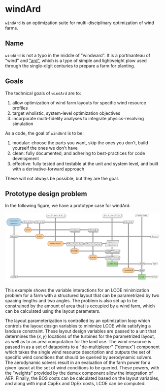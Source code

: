 
# windArd

`windArd` is an optimization suite for multi-disciplinary optimization of wind farms.

## Name

`windArd` is not a typo in the middle of "windward".
It is a portmanteau of "wind" and ["ard"](https://en.wikipedia.org/wiki/Ard_\(plough\)), which is a type of simple and lightweight plow used through the single-digit centuries to prepare a farm for planting.

## Goals

The technical goals of `windArd` are to:
1) allow optimization of wind farm layouts for specific wind resource profiles
2) target wholistic, system-level optimization objectives
3) incorporate multi-fidelity analyses to integrate physics-resolving simulation

As a code, the goal of `windArd` is to be:
1) modular: choose the parts you want, skip the ones you don't, build yourself the ones we don't have
2) clean: fully documented, and adhering to best-practices for code development
3) effective: fully tested and testable at the unit and system level, and built with a derivative-forward approach

These will not always be possible, but they are the goal.

## Prototype design problem

In the following figure, we have a prototype case for windArd:

![`windArd` demonstration image](/assets/windard_xdsm/windard_xdsm.png)

This example shows the variable interactions for an LCOE minimization problem for a farm with a structured layout that can be parametrized by two spacing lengths and two angles.
The problem is also set up to be constrained by the amount of area that is occupied by a wind farm, which can be calculated using the layout parameters.

The layout parameterization is controlled by an optimization loop which controls the layout design variables to minimize LCOE while satisfying a landuse constraint.
These layout design variables are passed to a unit that determines the $(x,y)$ locations of the turbines for the parametrized layout, as well as to an area computation for the land use.
The wind resource is passed in as a set of datapoints to a "de-multiplexer" ("demux") component which takes the single wind resource description and outputs the set of specific wind conditions that should be queried by aerodynamic solvers.
The aerodynamic solvers result in an evaluation of the farm power for a given layout at the set of wind conditions to be queried.
These powers, with the "weights" provided by the demux component allow the integration of AEP.
Finally, the BOS costs can be calculated based on the layout variables, and along with input CapEx and OpEx costs, LCOE can be computed.

<!-- FIN -->
